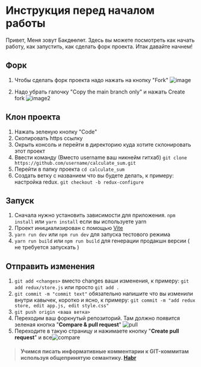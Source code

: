 # Инструкция перед началом работы

Привет, Меня зовут Бакдөөлөт. Здесь вы можете посмотреть как начать работу, как запустить, как сделать форк проекта.
Итак давайте начнем!


## Форк

 1. Чтобы сделать форк проекта надо нажать на кнопку "Fork"
	![image](https://www.linkpicture.com/q/Screenshot_23.png) 
 
 2. Надо убрать галочку "Copy the main branch only" и нажать Create fork
 ![image2](https://www.linkpicture.com/q/Screenshot2_4.png)




## Клон проекта

 1. Нажать зеленую кнопку "Code"
 2. Скопировать https ссылку
 3. Окрыть консоль и перейти в директорию куда хотите склонировать этот проект
 4. Ввести команду (Вместо username ваш никнейм гитхаб) `git clone https://github.com/username/calculate_sum.git`
 5. Перейти в папку проекта `cd calculate_sum`
 6. Создать ветку с названием что вы будете делать, к примеру: настройка redux. `git checkout -b redux-configure`
 

## Запуск

 1. Сначала нужно установить зависимости для приложения. `npm install` или `yarn install` если вы используете yarn
 2. Проект инициализирован с помощью [Vite](https://vitejs.dev/)
 3. `yarn run dev` или `npm run dev` для запуска тестового режима
 4. `yarn run build` или `npm run build` для генерации продакшн версии ( не требуется запускать )

## Отправить изменения

 1. `git add <changes>` вместо changes ваши изменения, к примеру: `git add redux/store.js` или просто `git add .`
 2. `git commit -m "commit text"` обязательно напишите что вы изменили внутри кавычек, коротко и ясно, к примеру: `git commit -m "add redux store, edit app.js, edit style.css"`
 3. `git push origin <ваша ветка>`
 4. Переходим ваш форкнутый репозиторий. Там должно появится зеленая кнопка "**Compare & pull request**" ![pull](https://www.testingdocs.com/wp-content/uploads/Compare-pull-request.png)
5. Переходите в такую страницу и нажимаете кнопку "**Create pull request**" и все![compare](https://www.earthdatascience.org/images/earth-analytics/git-version-control/github-create-pull-request.png)
> #### Учимся писать информативные комментарии к GIT-коммитам используя общепринятую семантику. [Habr](https://habr.com/ru/company/otus/blog/537196/)
